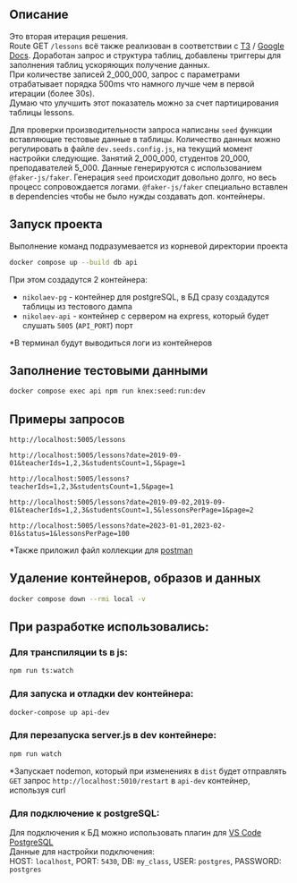 ## Описание

Это вторая итерация решения.\
Route GET `/lessons` всё также реализован в соответствии с [ТЗ](technical_specification.md) / [Google Docs](https://docs.google.com/document/d/15f83XqAHbN_1AOf_8XR7sZ4pxhe5WoHNIaa31AipqpU).
Доработан запрос и структура таблиц, добавлены триггеры для заполнения таблиц ускоряющих получение данных.\
При количестве записей 2_000_000, запрос с параметрами отрабатывает порядка 500ms что намного лучше чем в первой итерации (более 30s).\
Думаю что улучшить этот показатель можно за счет партицирования таблицы lessons.

Для проверки производительности запроса написаны `seed` функции вставляющие тестовые данные в таблицы.
Количество данных можно регулировать в файле `dev.seeds.config.js`, на текущий момент настройки следующие.
Занятий 2_000_000, студентов 20_000, преподавателей 5_000.
Данные генерируются с использованием `@faker-js/faker`.
Генерация `seed` происходит довольно долго, но весь процесс сопровождается логами.
`@faker-js/faker` специально вставлен в dependencies чтобы не было нужды создавать доп. контейнеры.

## Запуск проекта

Выполнение команд подразумевается из корневой директории проекта

```bash
docker compose up --build db api
```

При этом создадутся 2 контейнера:

-   `nikolaev-pg` - контейнер для postgreSQL, в БД сразу создадутся таблицы из тестового дампа
-   `nikolaev-api` - контейнер с сервером на express, который будет слушать `5005` (`API_PORT`) порт

\*В терминал будут выводиться логи из контейнеров

## Заполнение тестовыми данными

```bash
docker compose exec api npm run knex:seed:run:dev
```

## Примеры запросов

```
http://localhost:5005/lessons
```

```
http://localhost:5005/lessons?date=2019-09-01&teacherIds=1,2,3&studentsCount=1,5&page=1
```

```
http://localhost:5005/lessons?teacherIds=1,2,3&studentsCount=1,5&page=1
```

```
http://localhost:5005/lessons?date=2019-09-02,2019-09-01&teacherIds=1,2,3&studentsCount=1,5&lessonsPerPage=1&page=2
```

```
http://localhost:5005/lessons?date=2023-01-01,2023-02-01&status=1&lessonsPerPage=100
```

\*Также приложил файл коллекции для [postman](my-class-dev.postman_collection.json)

## Удаление контейнеров, образов и данных

```bash
docker compose down --rmi local -v
```

## При разработке использовались:

### Для транспиляции ts в js:

```bash
npm run ts:watch
```

### Для запуска и отладки dev контейнера:

```bash
docker-compose up api-dev
```

### Для перезапуска server.js в dev контейнере:

```bash
npm run watch
```

\*Запускает nodemon, который при изменениях в `dist` будет отправлять `GET` запрос `http://localhost:5010/restart` в `api-dev` контейнер, используя curl

### Для подключение к postgreSQL:

Для подключения к БД можно использовать плагин для [VS Code](https://code.visualstudio.com/) [PostgreSQL](https://marketplace.visualstudio.com/items?itemName=cweijan.vscode-postgresql-client2)\
Данные для настройки подключения:\
HOST: `localhost`, PORT: `5430`, DB: `my_class`, USER: `postgres`, PASSWORD: `postgres`
